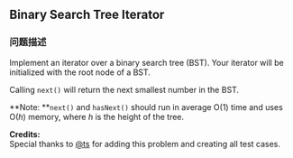 ## Binary Search Tree Iterator  
### 问题描述
Implement an iterator over a binary search tree (BST). Your iterator will be initialized with the root node of a BST.

Calling `next()` will return the next smallest number in the BST.

**Note: **`next()` and `hasNext()` should run in average O(1) time and uses O(*h*) memory, where *h* is the height of the tree. 

**Credits:**<br />Special thanks to [@ts](https://oj.leetcode.com/discuss/user/ts) for adding this problem and creating all test cases.
